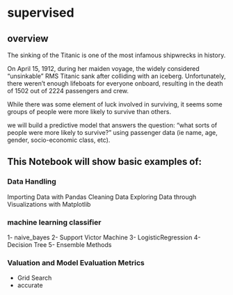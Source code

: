 # supervised

## overview 

The sinking of the Titanic is one of the most infamous shipwrecks in history.

On April 15, 1912, during her maiden voyage, the widely considered “unsinkable” RMS Titanic sank after colliding with an iceberg. Unfortunately, there weren’t enough lifeboats for everyone onboard, resulting in the death of 1502 out of 2224 passengers and crew.

While there was some element of luck involved in surviving, it seems some groups of people were more likely to survive than others.

we will build a predictive model that answers the question: “what sorts of people were more likely to survive?” using passenger data (ie name, age, gender, socio-economic class, etc).

## This Notebook will show basic examples of:

### Data Handling

Importing Data with Pandas
Cleaning Data
Exploring Data through Visualizations with Matplotlib

### machine learning classifier 
1- naive_bayes
2- Support Victor Machine
3- LogisticRegression
4- Decision Tree
5- Ensemble Methods

### Valuation and  Model Evaluation Metrics
- Grid Search
- accurate
